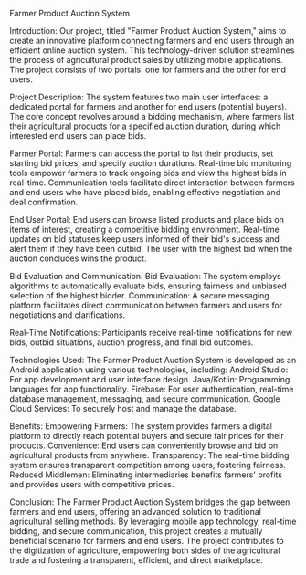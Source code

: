 Farmer Product Auction System

Introduction: Our project, titled "Farmer Product Auction System," aims to create an innovative platform connecting farmers and end users through an efficient online auction system. This technology-driven solution streamlines the process of agricultural product sales by utilizing mobile applications. The project consists of two portals: one for farmers and the other for end users.

Project Description: The system features two main user interfaces: a dedicated portal for farmers and another for end users (potential buyers). The core concept revolves around a bidding mechanism, where farmers list their agricultural products for a specified auction duration, during which interested end users can place bids.

Farmer Portal: Farmers can access the portal to list their products, set starting bid prices, and specify auction durations. Real-time bid monitoring tools empower farmers to track ongoing bids and view the highest bids in real-time. Communication tools facilitate direct interaction between farmers and end users who have placed bids, enabling effective negotiation and deal confirmation.

End User Portal: End users can browse listed products and place bids on items of interest, creating a competitive bidding environment. Real-time updates on bid statuses keep users informed of their bid's success and alert them if they have been outbid. The user with the highest bid when the auction concludes wins the product.

Bid Evaluation and Communication: Bid Evaluation: The system employs algorithms to automatically evaluate bids, ensuring fairness and unbiased selection of the highest bidder. Communication: A secure messaging platform facilitates direct communication between farmers and users for negotiations and clarifications.

Real-Time Notifications: Participants receive real-time notifications for new bids, outbid situations, auction progress, and final bid outcomes.

Technologies Used: The Farmer Product Auction System is developed as an Android application using various technologies, including: Android Studio: For app development and user interface design. Java/Kotlin: Programming languages for app functionality. Firebase: For user authentication, real-time database management, messaging, and secure communication. Google Cloud Services: To securely host and manage the database.

Benefits: Empowering Farmers: The system provides farmers a digital platform to directly reach potential buyers and secure fair prices for their products. Convenience: End users can conveniently browse and bid on agricultural products from anywhere. Transparency: The real-time bidding system ensures transparent competition among users, fostering fairness. Reduced Middlemen: Eliminating intermediaries benefits farmers' profits and provides users with competitive prices.

Conclusion: The Farmer Product Auction System bridges the gap between farmers and end users, offering an advanced solution to traditional agricultural selling methods. By leveraging mobile app technology, real-time bidding, and secure communication, this project creates a mutually beneficial scenario for farmers and end users. The project contributes to the digitization of agriculture, empowering both sides of the agricultural trade and fostering a transparent, efficient, and direct marketplace.
